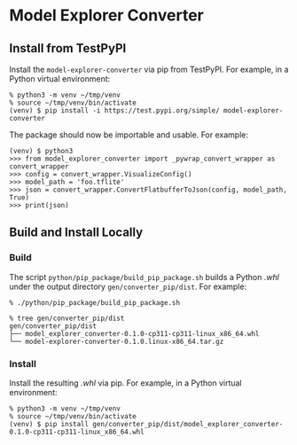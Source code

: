 # Model Explorer Converter

## Install from TestPyPI

Install the `model-explorer-converter` via pip from TestPyPI. For example, in a Python virtual
environment:

```
% python3 -m venv ~/tmp/venv
% source ~/tmp/venv/bin/activate
(venv) $ pip install -i https://test.pypi.org/simple/ model-explorer-converter
```

The package should now be importable and usable. For example:

```
(venv) $ python3
>>> from model_explorer_converter import _pywrap_convert_wrapper as convert_wrapper
>>> config = convert_wrapper.VisualizeConfig()
>>> model_path = 'foo.tflite'
>>> json = convert_wrapper.ConvertFlatbufferToJson(config, model_path, True)
>>> print(json)
```

## Build and Install Locally

### Build

The script `python/pip_package/build_pip_package.sh` builds a Python *.whl*
under the output directory `gen/converter_pip/dist`. For example:

```
% ./python/pip_package/build_pip_package.sh

% tree gen/converter_pip/dist
gen/converter_pip/dist
├── model_explorer_converter-0.1.0-cp311-cp311-linux_x86_64.whl
└── model-explorer-converter-0.1.0.linux-x86_64.tar.gz
```

### Install

Install the resulting *.whl* via pip. For example, in a Python virtual
environment:

```
% python3 -m venv ~/tmp/venv
% source ~/tmp/venv/bin/activate
(venv) $ pip install gen/converter_pip/dist/model_explorer_converter-0.1.0-cp311-cp311-linux_x86_64.whl
```


